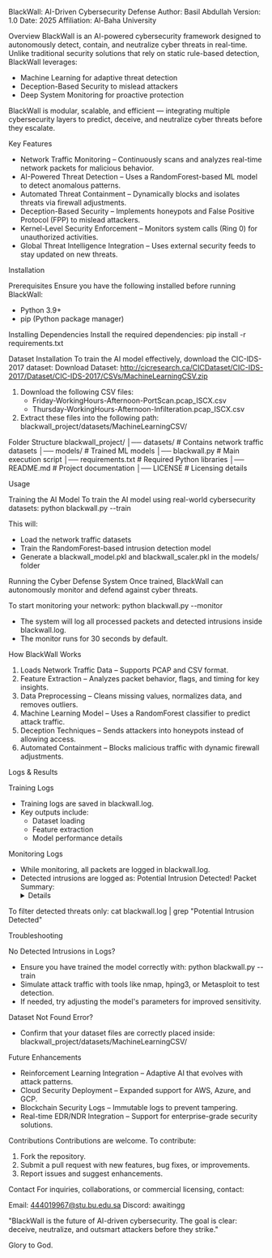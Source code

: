 BlackWall: AI-Driven Cybersecurity Defense
Author: Basil Abdullah
Version: 1.0
Date: 2025
Affiliation: Al-Baha University

Overview
BlackWall is an AI-powered cybersecurity framework designed to autonomously detect, contain, and neutralize cyber threats in real-time. Unlike traditional security solutions that rely on static rule-based detection, BlackWall leverages:

- Machine Learning for adaptive threat detection
- Deception-Based Security to mislead attackers
- Deep System Monitoring for proactive protection

BlackWall is modular, scalable, and efficient — integrating multiple cybersecurity layers to predict, deceive, and neutralize cyber threats before they escalate.

Key Features
- Network Traffic Monitoring – Continuously scans and analyzes real-time network packets for malicious behavior.
- AI-Powered Threat Detection – Uses a RandomForest-based ML model to detect anomalous patterns.
- Automated Threat Containment – Dynamically blocks and isolates threats via firewall adjustments.
- Deception-Based Security – Implements honeypots and False Positive Protocol (FPP) to mislead attackers.
- Kernel-Level Security Enforcement – Monitors system calls (Ring 0) for unauthorized activities.
- Global Threat Intelligence Integration – Uses external security feeds to stay updated on new threats.

Installation

Prerequisites
Ensure you have the following installed before running BlackWall:
- Python 3.9+
- pip (Python package manager)

Installing Dependencies
Install the required dependencies:
pip install -r requirements.txt

Dataset Installation
To train the AI model effectively, download the CIC-IDS-2017 dataset:
Download Dataset: http://cicresearch.ca/CICDataset/CIC-IDS-2017/Dataset/CIC-IDS-2017/CSVs/MachineLearningCSV.zip

1. Download the following CSV files:
   - Friday-WorkingHours-Afternoon-PortScan.pcap_ISCX.csv
   - Thursday-WorkingHours-Afternoon-Infilteration.pcap_ISCX.csv
2. Extract these files into the following path:
blackwall_project/datasets/MachineLearningCSV/

Folder Structure
blackwall_project/
│── datasets/                  # Contains network traffic datasets
│── models/                    # Trained ML models
│── blackwall.py               # Main execution script
│── requirements.txt           # Required Python libraries
│── README.md                  # Project documentation
│── LICENSE                    # Licensing details

Usage

Training the AI Model
To train the AI model using real-world cybersecurity datasets:
python blackwall.py --train

This will:
- Load the network traffic datasets
- Train the RandomForest-based intrusion detection model
- Generate a blackwall_model.pkl and blackwall_scaler.pkl in the models/ folder

Running the Cyber Defense System
Once trained, BlackWall can autonomously monitor and defend against cyber threats.

To start monitoring your network:
python blackwall.py --monitor

- The system will log all processed packets and detected intrusions inside blackwall.log.
- The monitor runs for 30 seconds by default.

How BlackWall Works
1. Loads Network Traffic Data – Supports PCAP and CSV format.
2. Feature Extraction – Analyzes packet behavior, flags, and timing for key insights.
3. Data Preprocessing – Cleans missing values, normalizes data, and removes outliers.
4. Machine Learning Model – Uses a RandomForest classifier to predict attack traffic.
5. Deception Techniques – Sends attackers into honeypots instead of allowing access.
6. Automated Containment – Blocks malicious traffic with dynamic firewall adjustments.

Logs & Results

Training Logs
- Training logs are saved in blackwall.log.
- Key outputs include:
  - Dataset loading
  - Feature extraction
  - Model performance details

Monitoring Logs
- While monitoring, all packets are logged in blackwall.log.
- Detected intrusions are logged as:
Potential Intrusion Detected! Packet Summary: <details>

To filter detected threats only:
cat blackwall.log | grep "Potential Intrusion Detected"

Troubleshooting

No Detected Intrusions in Logs?
- Ensure you have trained the model correctly with:
  python blackwall.py --train
- Simulate attack traffic with tools like nmap, hping3, or Metasploit to test detection.
- If needed, try adjusting the model's parameters for improved sensitivity.

Dataset Not Found Error?
- Confirm that your dataset files are correctly placed inside:
blackwall_project/datasets/MachineLearningCSV/

Future Enhancements
- Reinforcement Learning Integration – Adaptive AI that evolves with attack patterns.
- Cloud Security Deployment – Expanded support for AWS, Azure, and GCP.
- Blockchain Security Logs – Immutable logs to prevent tampering.
- Real-time EDR/NDR Integration – Support for enterprise-grade security solutions.

Contributions
Contributions are welcome. To contribute:
1. Fork the repository.
2. Submit a pull request with new features, bug fixes, or improvements.
3. Report issues and suggest enhancements.

Contact
For inquiries, collaborations, or commercial licensing, contact:

Email: 444019967@stu.bu.edu.sa
Discord: awaitingg

"BlackWall is the future of AI-driven cybersecurity. The goal is clear: deceive, neutralize, and outsmart attackers before they strike."

Glory to God.

